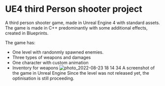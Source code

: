 # UE4 third Person shooter project 

A third person shooter game, made in Unreal Engine 4 with standard assets. The game is made in C++ predominantly with some additional effects, created in Blueprints.

The game has:
- One level with randonmly spawned enemies. 
- Three types of weapons and damages 
- One character with custom animation 
- Inventory for weapons
![photo_2022-08-23 18 14 34](https://user-images.githubusercontent.com/55465730/186211422-cc48e516-d036-40fc-887d-cca2b40602f5.jpeg)
A screenshot of the game in Unreal Engine 
Since the level was not released yet, the optinisation is still proceeding. 
